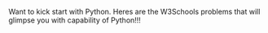 Want to kick start with Python. Heres are the W3Schools problems that will glimpse you with capability of Python!!!  
